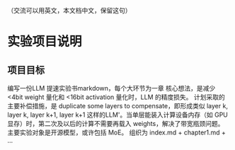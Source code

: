 （交流可以用英文，本文档中文，保留这句）

# 实验项目说明

## 项目目标
编写一份LLM 提速实验书markdown，每个大环节为一章
核心想法，是减少 <4bit weight 量化和 <16bit activation 量化时，LLM 的精度损失。
计划采取的主要补偿措施，是 duplicate some layers to compensate，即形成类似 layer k, layer k, layer k+1, layer k+1 这样的LLM'。当单层能装入计算设备内存（如 GPU 显存）时，第二次及以后的计算不需要再载入 weights，解决了带宽瓶颈问题。
主要实验对象是开源模型，或许包括 MoE。
组织为 index.md + chapter1.md + ...
